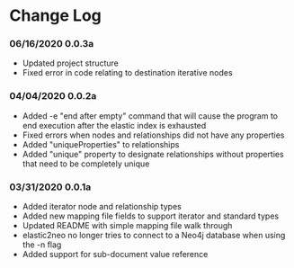 # Change Log

### 06/16/2020 0.0.3a
- Updated project structure
- Fixed error in code relating to destination iterative nodes

### 04/04/2020 0.0.2a 
- Added -e "end after empty" command that will cause the program to end execution
after the elastic index is exhausted
- Fixed errors when nodes and relationships did not have any properties
- Added "uniqueProperties" to relationships
- Added "unique" property to designate relationships without properties that need
to be completely unique


### 03/31/2020 0.0.1a 
- Added iterator node and relationship types
- Added new mapping file fields to support iterator and standard types
- Updated README with simple mapping file walk through 
- elastic2neo no longer tries to connect to a Neo4j database when using the -n flag
- Added support for sub-document value reference
